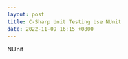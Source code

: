 ```yaml
---
layout: post
title: C-Sharp Unit Testing Use NUnit
date: 2022-11-09 16:15 +0800
---
```



NUnit
<script  type='text/javascript' src=''>

    NuGet\Install-Package NUnit -Version 3.13.3


NUnit3TestAdapter
<script  type='text/javascript' src=''>

    NuGet\Install-Package NUnit3TestAdapter -Version 4.3.0


UnitTesting.Test
<script  type='text/javascript' src=''>

    namespace UnitTesting.Test
    {
        public class Tests
        {
            [SetUp]
            public void Setup()
            {
            }

            [Test]
            public void Test1()
            {
                var result = true;
                //下面三種寫法，選擇一種
                Assert.IsTrue(result);
                Assert.That(result, Is.True);
                Assert.That(result==true);
            }
        }
    }


SetUp用法，用來減少Method中，每次都需要重新寫new Class
<script  type='text/javascript' src=''>

    namespace UnitTesting.Test
    {
        public class Tests
        {
            private Main main;
            [SetUp]
            public void Setup()
            {
                main=new Main();
            }

            [Test]
            public void Add()
            {
                var result= main.Add(1, 2);
                Assert.That(result,Is.EqualTo(3));
            }
            [Test]
            public void Add2()
            {
                var result = main.Add(1, 2);
                Assert.That(result, Is.EqualTo(3));
            }
        }
    }

 如果相同的Method需要根據參數做不同的測試
 <script  type='text/javascript' src=''>

    namespace UnitTesting.Test
    {
        public class Tests
        {
            private Main main;
            [SetUp]
            public void Setup()
            {
                main=new Main();
            }

            [Test]
            [TestCase(1,2,3)]
            [TestCase(1,2,3)]
            public void Add(int a,int b,int sum)
            {
                var result= main.Add(a, b);
                Assert.That(result,Is.EqualTo(sum));
            }

        }
    }

重構過程如圖所示
![Desktop View](/assets/img/2022-11-09-c-sharp-unit-testing-use-nunit/6.png){: width="800" height="600" }  


不執行當前Method的測試內容 （by Pass）
 <script  type='text/javascript' src=''>

    [TestCase(1,2,3)]
    [Ignore("by Pass")]
    public void Add(int a,int b,int sum)
    {
    var result= main.Add(a, b);
    Assert.That(result,Is.EqualTo(sum));
    }


字串開頭是否相等
 <script  type='text/javascript' src=''>

    [Test]
    public void IsStartWith()
    {
    var result= "HellowWold";
    Assert.That(result,Does.StartWith("Hell"));
    }


字串結尾是否相等
 <script  type='text/javascript' src=''>

    [Test]
    public void IsStartWith()
    {
    var result= "HellowWold";
    Assert.That(result,Does.EndWith("Wold"));
    }

字串結尾是否包含
 <script  type='text/javascript' src=''>

    [Test]
    public void IsStartWith()
    {
    var result= "HellowWold";
    Assert.That(result,Does.Contain("wW"));
    }


確認陣列內容是否一樣
 <script  type='text/javascript' src=''>

    [Test]
    public void check_List_Context()
    {
        var result = new List<int>() {1,2,3 };//這裡代換成輸入的資料
        Assert.That(result, Is.EquivalentTo(new[] { 1,2,3}));//這裡代換成要比對的正確資料
    }


Error判斷
如果有個物件長這樣
 <script  type='text/javascript' src=''>

    public  class Main
    {
       public string LastError { get; set; }
        public event EventHandler<Guid> Err;
        public void Log(string err)
        {
            if (string.IsNullOrWhiteSpace(err))
            {
                throw new ArgumentNullException();
            }
            LastError = err;
        }
    }

測試要這樣寫
 <script  type='text/javascript' src=''>

    [Test]
    [TestCase(null)]
    [TestCase("")]
    [TestCase(" ")]
    public void check_List_Context(string err)
    {
        var log=new Main();
        Assert.That(() => log.Log(err), Throws.ArgumentNullException);
    }

透過重構建立更適合進行測試的程式
假設有個程式如下
 <script  type='text/javascript' src=''>

    public class service
    {
      public string readTitle()
      {
          var str = File.ReadAllText("");
          return str;
      }
    }
    public class Video 
    {
      public int id { get; set; }
      public string title { get; set; }
      public string IsProcessed { get; set; }
    }


Step2.提取
<script  type='text/javascript' src=''>

    public class service
    {
        public string readTitle()
        {
            var str = new FileReader().Read("");
            return str;
        }
    }
    public class Video 
    {
        public int id { get; set; }
        public string title { get; set; }
        public string IsProcessed { get; set; }
    }
    public class FileReader
    {
        public string Read(string Path)
        {
            return File.ReadAllText(Path);
        }
    }



Step2.提取interface  FileReader
<script  type='text/javascript' src=''>

    public class service
    {
        public string readTitle()
        {
            var str = new FileReader().Read("");
            return str;
        }
    }
    public class Video 
    {
        public int id { get; set; }
        public string title { get; set; }
        public string IsProcessed { get; set; }
    }
    public interface IFileReader
    {
        string Read(string str);
    }
    public class FileReader: IFileReader
    {
        public string Read(string Path)
        {
            return File.ReadAllText(Path);
        }
    }

重構過程如圖所示  
![Desktop View](/assets/img/2022-11-09-c-sharp-unit-testing-use-nunit/7.png){: width="800" height="600" }  

在單元測試裡面，新增用來測試的假物件
<script  type='text/javascript' src=''>

    namespace UnitTesting.Test
    {
        internal class FakeReader : IFileReader
        {
            public string Read(string str)
            {
                return "";
            }
        }
    }


三種使用假物件進行測試的方式
1.
Method  Argument is interface 
<script  type='text/javascript' src=''>

    public string readTitle(IFileReader fileReader)
    {
        var str = fileReader.Read("");
        return str;
    }

then Testing Code
<script  type='text/javascript' src=''>

    [Test]
    public void test2()
    {
        var service =new service();
        var result = service.readTitle(new FakeReader());
        Assert.That(result, Does.Contain("ERR"));
    }

2.
initial
<script  type='text/javascript' src=''>

    public class service
    {
        public IFileReader FileRead{get;set;}
        public service()
        {
          FileRead =new FileReader();
        }
        public string readTitle()
        {
            var str = FileRead.Read("");
            return str;
        }
    }

then Testing Code
<script  type='text/javascript' src=''>

    [Test]
    public void test2()
    {
        var service =new service();
        service.FileRead = new FileReader();
        var result = service.readTitle();
        Assert.That(result, Does.Contain("ERR"));
    }

3.
initial
<script  type='text/javascript' src=''>

    public class service
    {
        private IFileReader _FileRead;

        public service(IFileReader fileReader =null)
        {
          _FileRead =fileReader ?? new FileReader();
        }
        public string readTitle()
        {
            var str = _FileRead.Read("");
            //var Conver = JsonConvert.DeserializeObject<Video>(str);
            //if (Conver == null) return "Err";
            //return Conver.title;
            return str;
        }
    }

then Testing Code
<script  type='text/javascript' src=''>

    [Test]
    public void test2()
    {
        var service = new service(new FakeReader());
        var result = service.readTitle();
        Assert.That(result, Does.Contain("ERR"));
    }
